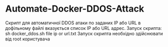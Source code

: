 # Automate-Docker-DDOS-Attack
Скрипт для автоматичної DDOS атаки по заданих IP або URL
в дофільному файлі вказується список IP або URL адрес.
Запуск скрипта: sh docker_ddos.sh file ip or url.txt
Запуск скрипта необхідно здійснювати від root користувача
